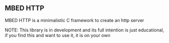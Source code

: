 ## MBED HTTP

MBED HTTP is a minimalistic C framework to create an http server 

NOTE: This library is in development and its full intention is just educational, if you find this and want to use it, it is on your own